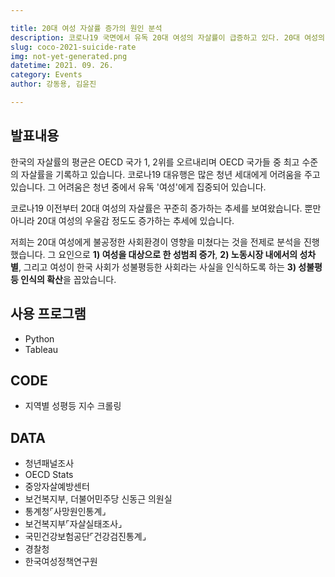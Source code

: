 ```yaml
---

title: 20대 여성 자살률 증가의 원인 분석
description: 코로나19 국면에서 유독 20대 여성의 자살률이 급증하고 있다. 20대 여성의 자살률의 현황과 자살률이 증가하는 사회적 원인을 데이터로 탐색해보았다.
slug: coco-2021-suicide-rate
img: not-yet-generated.png
datetime: 2021. 09. 26.
category: Events
author: 강동용, 김윤진

---
```


## 발표내용
한국의 자살률의 평균은 OECD 국가 1, 2위를 오르내리며 OECD 국가들 중 최고 수준의 자살률을 기록하고 있습니다. 코로나19 대유행은 많은 청년 세대에게 어려움을 주고 있습니다. 그 어려움은 청년 중에서 유독 '여성'에게 집중되어 있습니다.

코로나19 이전부터 20대 여성의 자살률은 꾸준히 증가하는 추세를 보여왔습니다. 뿐만 아니라 20대 여성의 우울감 정도도 증가하는 추세에 있습니다.

저희는 20대 여성에게 불공정한 사회환경이 영향을 미쳤다는 것을 전제로 분석을 진행했습니다. 그 요인으로 **1) 여성을 대상으로 한 성범죄 증가**, **2) 노동시장 내에서의 성차별**, 그리고 여성이 한국 사회가 성불평등한 사회라는 사실을 인식하도록 하는 **3) 성불평등 인식의 확산**을 꼽았습니다.

## 사용 프로그램
* Python
* Tableau

## CODE
* 지역별 성평등 지수 크롤링

## DATA
* 청년패널조사
* OECD Stats
* 중앙자살예방센터
* 보건복지부, 더불어민주당 신동근 의원실
* 통계청⌜사망원인통계⌟
* 보건복지부⌜자살실태조사⌟
* 국민건강보험공단⌜건강검진통계⌟
* 경찰청
* 한국여성정책연구원

